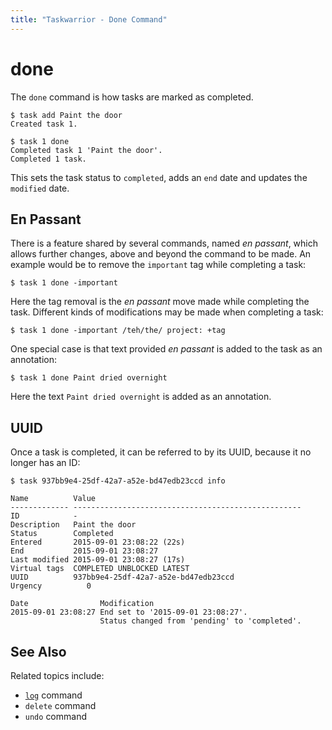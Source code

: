 ```yaml
---
title: "Taskwarrior - Done Command"
---
```


# done

The `done` command is how tasks are marked as completed.

```
$ task add Paint the door
Created task 1.

$ task 1 done
Completed task 1 'Paint the door'.
Completed 1 task.
```

This sets the task status to `completed`, adds an `end` date and updates the `modified` date.

## En Passant

There is a feature shared by several commands, named *en passant*, which allows further changes, above and beyond the command to be made.
An example would be to remove the `important` tag while completing a task:

```
$ task 1 done -important
```

Here the tag removal is the *en passant* move made while completing the task.
Different kinds of modifications may be made when completing a task:

```
$ task 1 done -important /teh/the/ project: +tag
```

One special case is that text provided *en passant* is added to the task as an annotation:

```
$ task 1 done Paint dried overnight
```

Here the text `Paint dried overnight` is added as an annotation.

## UUID

Once a task is completed, it can be referred to by its UUID, because it no longer has an ID:

```
$ task 937bb9e4-25df-42a7-a52e-bd47edb23ccd info

Name          Value
------------- ---------------------------------------------------
ID            -
Description   Paint the door
Status        Completed
Entered       2015-09-01 23:08:22 (22s)
End           2015-09-01 23:08:27
Last modified 2015-09-01 23:08:27 (17s)
Virtual tags  COMPLETED UNBLOCKED LATEST
UUID          937bb9e4-25df-42a7-a52e-bd47edb23ccd
Urgency          0

Date                Modification
2015-09-01 23:08:27 End set to '2015-09-01 23:08:27'.
                    Status changed from 'pending' to 'completed'.
```

## See Also

Related topics include:

- [`log`](../log/) command
- `delete` command
- `undo` command
